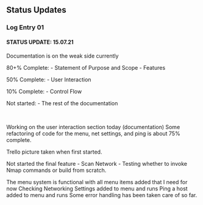 ## Status Updates


### Log Entry 01

#### STATUS UPDATE: 15.07.21

Documentation is on the weak side currently

80+% Complete:
    - Statement of Purpose and Scope
    - Features

50% Complete:
    - User Interaction

10% Complete:
    - Control Flow

Not started:
    - The rest of the documentation

<br />

Working on the user interaction section today (documentation)
Some refactoring of code for the menu, net settings, and ping is about 75% complete.

Trello picture taken when first started.

Not started the final feature - Scan Network - Testing whether to invoke Nmap commands or build from scratch.

The menu system is functional with all menu items added that I need for now
Checking Networking Settings added to menu and runs
Ping a host added to menu and runs
Some error handling has been taken care of so far.